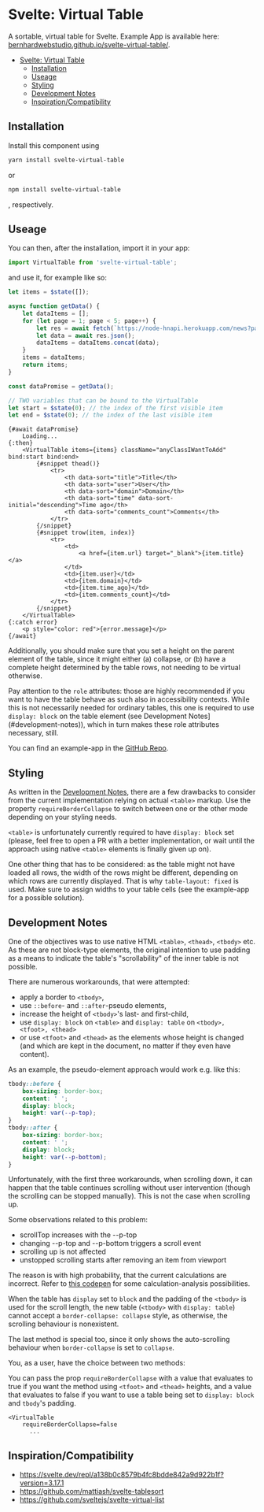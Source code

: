 # Svelte: Virtual Table

A sortable, virtual table for Svelte.
Example App is available here: [bernhardwebstudio.github.io/svelte-virtual-table/](https://bernhardwebstudio.github.io/svelte-virtual-table/).

- [Svelte: Virtual Table](#svelte-virtual-table)
	- [Installation](#installation)
	- [Useage](#useage)
	- [Styling](#styling)
	- [Development Notes](#development-notes)
	- [Inspiration/Compatibility](#inspirationcompatibility)

## Installation

Install this component using

```bash
yarn install svelte-virtual-table
```

or

```bash
npm install svelte-virtual-table
```

, respectively.

## Useage

You can then, after the installation, import it in your app:

```js
import VirtualTable from 'svelte-virtual-table';
```

and use it, for example like so:

```js
let items = $state([]);

async function getData() {
	let dataItems = [];
	for (let page = 1; page < 5; page++) {
		let res = await fetch(`https://node-hnapi.herokuapp.com/news?page=${page}`);
		let data = await res.json();
		dataItems = dataItems.concat(data);
	}
	items = dataItems;
	return items;
}

const dataPromise = getData();

// TWO variables that can be bound to the VirtualTable
let start = $state(0); // the index of the first visible item
let end = $state(0); // the index of the last visible item
```

```svelte
{#await dataPromise}
	Loading...
{:then}
	<VirtualTable items={items} className="anyClassIWantToAdd" bind:start bind:end>
		{#snippet thead()}
			<tr>
				<th data-sort="title">Title</th>
				<th data-sort="user">User</th>
				<th data-sort="domain">Domain</th>
				<th data-sort="time" data-sort-initial="descending">Time ago</th>
				<th data-sort="comments_count">Comments</th>
			</tr>
		{/snippet}
		{#snippet trow(item, index)}
			<tr>
				<td>
					<a href={item.url} target="_blank">{item.title}</a>
				</td>
				<td>{item.user}</td>
				<td>{item.domain}</td>
				<td>{item.time_ago}</td>
				<td>{item.comments_count}</td>
			</tr>
		{/snippet}
	</VirtualTable>
{:catch error}
	<p style="color: red">{error.message}</p>
{/await}
```

Additionally, you should make sure that you set a height on the parent element of the table,
since it might either (a) collapse, or (b) have a complete height determined by the table rows, not needing to be virtual otherwise.

Pay attention to the `role` attributes: those are highly recommended if you want to have the table behave as such also in accessibility contexts.
While this is not necessarily needed for ordinary tables, this one is required to use `display: block` on the table element (see Development Notes](#development-notes)), which in turn makes these role attributes necessary, still.

You can find an example-app in the [GitHub Repo](https://github.com/BernhardWebstudio/svelte-virtual-table/tree/main/src/routes).

## Styling

As written in the [Development Notes](#development-notes), there are a few drawbacks to consider from the current implementation relying on actual `<table>` markup.
Use the property `requireBorderCollapse` to switch between one or the other mode depending on your styling needs.

`<table>` is unfortunately currently required to have `display: block` set (please, feel free to open a PR with a better implementation, or wait until the approach using native `<table>` elements is finally given up on).

One other thing that has to be considered: as the table might not have loaded all rows, the width of the rows might be different, depending on which rows are currently displayed. That is why `table-layout: fixed` is used.
Make sure to assign widths to your table cells (see the example-app for a possible solution).

## Development Notes

One of the objectives was to use native HTML `<table>`, `<thead>`, `<tbody>` etc.
As these are not block-type elements, the original intention to use padding as a means to indicate the table's "scrollability" of the inner table is not possible.

There are numerous workarounds, that were attempted:

- apply a border to `<tbody>`,
- use `::before`- and `::after`-pseudo elements,
- increase the height of `<tbody>`'s last- and first-child,
- use `display: block` on `<table>` and `display: table` on `<tbody>, <tfoot>, <thead>`
- or use `<tfoot>` and `<thead>` as the elements whose height is changed (and which are kept in the document, no matter if they even have content).

As an example, the pseudo-element approach would work e.g. like this:

```css
tbody::before {
	box-sizing: border-box;
	content: ' ';
	display: block;
	height: var(--p-top);
}
tbody::after {
	box-sizing: border-box;
	content: ' ';
	display: block;
	height: var(--p-bottom);
}
```

Unfortunately, with the first three workarounds, when scrolling down, it can happen that the table continues scrolling without user intervention (though the scrolling can be stopped manually).
This is not the case when scrolling up.

Some observations related to this problem:

- scrollTop increases with the --p-top
- changing --p-top and --p-bottom triggers a scroll event
- scrolling up is not affected
- unstopped scrolling starts after removing an item from viewport

The reason is with high probability, that the current calculations are incorrect. Refer to [this codepen](https://codepen.io/BernhardWebstudio/pen/NWggLyG) for some calculation-analysis possibilities.

When the table has `display` set to `block` and the padding of the `<tbody>` is used for the scroll length, the new table (`<tbody>` with `display: table`) cannot accept a `border-collapse: collapse` style, as otherwise, the scrolling behaviour is nonexistent.

The last method is special too, since it only shows the auto-scrolling behaviour when `border-collapse` is set to `collapse`.

You, as a user, have the choice between two methods:

You can pass the prop `requireBorderCollapse` with a value that evaluates to true if you want the method using `<tfoot>` and `<thead>` heights, and a value that evaluates to false if you want to use a table being set to `display: block` and `tbody`'s padding.

```svelte
<VirtualTable
    requireBorderCollapse=false
      ...
```

## Inspiration/Compatibility

- https://svelte.dev/repl/a138b0c8579b4fc8bdde842a9d922b1f?version=3.17.1
- https://github.com/mattiash/svelte-tablesort
- https://github.com/sveltejs/svelte-virtual-list
